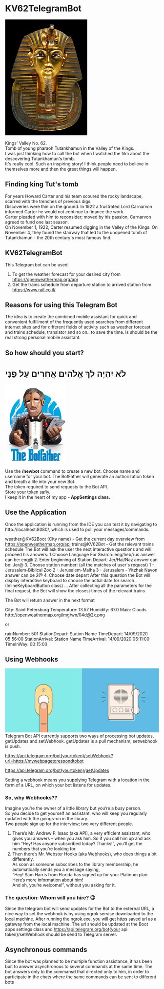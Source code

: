 # KV62TelegramBot

![](Images/Tutanchamun.jpg)

Kings' Valley No. 62.  
Tomb of young pharaoh Tutankhamun in the Valley of the Kings.  
I was just thinking how to call the bot when I watched the film about the descovering Tutankhamun's tomb.  
It's really cool. Such an inspiring story! I think people need to believe in themselves more and then the great things will happen.  

## Finding king Tut's tomb
For years Howard Carter and his team scoured the rocky landscape, scarred with the trenches of previous digs.   
Discoveries were thin on the ground. In 1922 a frustrated Lord Carnarvon informed Carter he would not continue to finance the work.   
Carter pleaded with him to reconsider; moved by his passion, Carnarvon agreed to fund one last season.   
On November 1, 1922, Carter resumed digging in the Valley of the Kings. On November 4, they found the stairway that led to the unopened tomb of Tutankhamun - the 20th century's most famous find.  

##  KV62TelegramBot
This Telegram bot can be used:
1. To get the weather forecast for your desired city from https://openweathermap.org/api
2. Get the trains schedule from departure station to arrived station from https://www.rail.co.il/

##  Reasons for using this Telegram Bot
The idea is to create the combined mobile assistant for quick and convenient fulfillment of the frequently used searches from different internet sites and for different fields of activity such as weather forecast and trains schedule, translator and so on.. to save the time. 
Is should be the real strong personal mobile assistant.

## So how should you start?

# לֹא יִהְיֶה לְךָ אֱלֹהִים אֲחֵרִים עַל פָּנָי
<img src = "Images/03b57814e13713da37.jfif" width =200> 

Use the **/newbot** command to create a new bot. Choose name and username for your bot. The BotFather will generate an authorization token and breath a life into your new Bot.   
The token required to send requests to the Bot API.   
Store your token safly.   
I keep it in the heart of my app - **AppSettings class.**  


## Use the Application
Once the application is running from the IDE you can test it by navigating to http://localhost:8080/, which is used to poll your messages/commands.


weather@KV62Boot {City name} - Get the current day overview from https://openweathermap.org/api
trains@KV62Bot - Get the relevant trains schedule
The Bot will ask the user the next interactive questions and will proceed his answers:
1.Choose Language For Search: eng/heb/rus
answer can be: eng@
2. Enter beginning of Station Depart: Jer/Hai/Naz
answer can be: Jer@
3. Choose station number: (all the matches of user's request)
1 - Jerusalem-Biblical Zoo
2 - Jerusalem-Malha
3 - Jerusalem - Yitzhak Navon
answer can be 2@
4. Choose date depart
After this question the Bot will display interactive keyboard to choose the actial date for search..(InlineKeyboardButton class)
...
After collecting all the parameters for the final request, the Bot will show the closest times of the relevant trains

The Bot will return answer in the next format

City: Saint Petersburg
Temperature: 13.57
Humidity: 67.0
Main: Clouds
http://openweathermap.org/img/wn/04d@2x.png

or 

rainNumber: 501
StationDepart: Station Name
TimeDepart: 14/09/2020 05:56:00
StationArrival: Station Name
TimeArrival: 14/09/2020 06:11:00
TimeInWay: 00:15:00


## Using Webhooks
![](Images/how-webhooks-work.png)  
Telegram Bot API currently supports two ways of processing bot updates, getUpdates and setWebhook. getUpdates is a pull mechanism, setwebhook is push. 

https://api.telegram.org/bot(yourtoken)/setWebhook?url=https://mywebpagetorespondtobot

https://api.telegram.org/bot(yourtoken)/getUpdates

Setting a webhook means you supplying Telegram with a location in the form of a URL, on which your bot listens for updates. 

### So, why Webhooks??    
Imagine you’re the owner of a little library but you’re a busy person.   
So you decide to get yourself an assistant, who will keep you regularly updated with the goings-on in the library.  
Two people sign up for the interview; two very different people.  

1. There’s Mr. Andrew P. Isaac (aka API), a very efficient assistant, who gives you answers – when you ask him. 
So if you call him up and ask him “Hey! Has anyone subscribed today? Thanks!”, you’ll get the numbers that you’re looking for.  
2. Then there’s Mr. Webster Hooks (aka Webhooks), who does things a bit differently.  
As soon as someone subscribes to the library membership, he automatically sends you a message saying,  
“Hey! Sam Harris from Florida has signed up for your Platinum plan. Here’s more information about him!  
And oh, you’re welcome!”, without you asking for it.  
### The question: Whom will you hire? :wink: 

Since the telegram bot will send updates for the Bot to the external URL, a nice way to set the webhook is by using ngrok servise downloaded to the local machine.
After running the ngrok.exe, you will get https saved url as a gateway from the local machine.
The url should be updated at the Boot apps settings class and https://api.telegram.org/bot{your api token}/setWebhook should be send to Telegram server.

## Asynchronous commands
Since the bot was planned to be multiple function assistance, it has been buit to answer asynchronous to several commands at the same time.
The bot answers only to the commansd that directed only to him, in order to participate in the chats where the same commands can be sent to different bots

